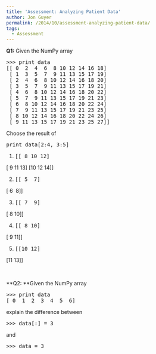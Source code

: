 ```yaml
---
title: 'Assessment: Analyzing Patient Data'
author: Jon Guyer
permalink: /2014/10/assessment-analyzing-patient-data/
tags:
  - Assessment
---
```

**Q1:** Given the NumPy array

<pre>&gt;&gt;&gt; print data
[[ 0  2  4  6  8 10 12 14 16 18]
 [ 1  3  5  7  9 11 13 15 17 19]
 [ 2  4  6  8 10 12 14 16 18 20]
 [ 3  5  7  9 11 13 15 17 19 21]
 [ 4  6  8 10 12 14 16 18 20 22]
 [ 5  7  9 11 13 15 17 19 21 23]
 [ 6  8 10 12 14 16 18 20 22 24]
 [ 7  9 11 13 15 17 19 21 23 25]
 [ 8 10 12 14 16 18 20 22 24 26]
 [ 9 11 13 15 17 19 21 23 25 27]]</pre>

Choose the result of

<pre>print data[2:4, 3:5]</pre>

1.  <pre>[[ 8 10 12]
 [ 9 11 13]
 [10 12 14]]</pre>

2.  <pre>[[ 5  7]
 [ 6  8]]</pre>

3.  <pre>[[ 7  9]
 [ 8 10]]</pre>

4.  <pre>[[ 8 10]
 [ 9 11]]</pre>

5.  <pre>[[10 12]
 [11 13]]</pre>

&nbsp;

**Q2: **Given the NumPy array

<pre>&gt;&gt;&gt; print data
[ 0  1  2  3  4  5  6]</pre>

explain the difference between

<pre>&gt;&gt;&gt; data[:] = 3</pre>

and

<pre>&gt;&gt;&gt; data = 3</pre>
